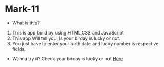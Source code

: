 # Mark-11
 * What is this?
 1. This is app build by using HTML,CSS and JavaScript
 2. This app Will tell you, Is your birday is lucky or not.
 3. You just have to enter your birth date and lucky number is respective fields.

 * Wanna try it?
Check your birday is lucky or not [Here](https://check-birthday-luck-mk11.netlify.app/)
